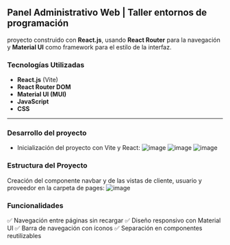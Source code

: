 ## Panel Administrativo Web | Taller entornos de programación

proyecto construido con **React.js**, usando **React Router** para la navegación y **Material UI** como framework para el estilo de la interfaz.

### Tecnologías Utilizadas

- **React.js** (Vite)
- **React Router DOM**  
- **Material UI (MUI)**  
- **JavaScript**
- **CSS**

---
### Desarrollo del proyecto
- Inicialización del proyecto con Vite y React:
  ![image](https://github.com/user-attachments/assets/0030fb21-d3ac-4fcb-9585-9fc6eab1387f)
  ![image](https://github.com/user-attachments/assets/f9095247-8e38-4bfe-9ff1-e9890fcfd89a)
![image](https://github.com/user-attachments/assets/78f9ea2f-64d7-48fb-abfd-a25c2138e8c1)




### Estructura del Proyecto
Creación del componente navbar y de las vistas de cliente, usuario y proveedor en la carpeta de pages:
![image](https://github.com/user-attachments/assets/f355cc22-cc20-4b4f-9e29-f5b0e74300ab)


### Funcionalidades

✅ Navegación entre páginas sin recargar
✅ Diseño responsivo con Material UI
✅ Barra de navegación con íconos
✅ Separación en componentes reutilizables


